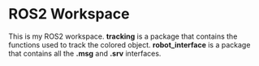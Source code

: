 # ROS2 Workspace
This is my ROS2 workspace. **tracking** is a package that contains the functions used to track the colored object. **robot_interface** is a package that contains all the **.msg** and **.srv** interfaces.  